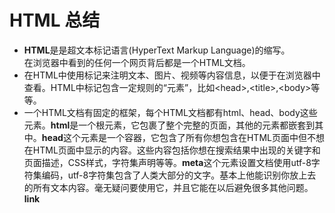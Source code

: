 # HTML 总结  

* **HTML**是是超文本标记语言(HyperText Markup Language)的缩写。  
在浏览器中看到的任何一个网页背后都是一个HTML文档。  
* 在HTML中使用标记来注明文本、图片、视频等内容信息，以便于在浏览器中查看。HTML中标记包含一定规则的“元素”，比如\<head>,\<title>,\<body>等等。  
* 一个HTML文档有固定的框架，每个HTML文档都有html、head、body这些元素。**html**是一个根元素，它包裹了整个完整的页面，其他的元素都嵌套到其中。**head**这个元素是一个容器，它包含了所有你想包含在HTML页面中但不想在HTML页面中显示的内容。这些内容包括你想在搜索结果中出现的关键字和页面描述，CSS样式，字符集声明等等。**meta**这个元素设置文档使用utf-8字符集编码，utf-8字符集包含了人类大部分的文字。基本上他能识别你放上去的所有文本内容。毫无疑问要使用它，并且它能在以后避免很多其他问题。**link**